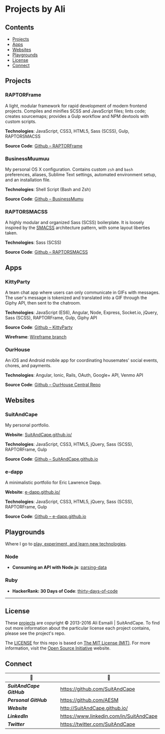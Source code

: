 <!-- README.md -->

Projects by Ali
===============================================================================

## Contents

- [Projects](#projects)
- [Apps](#apps)
- [Websites](#websites)
- [Playgrounds](#playgrounds)
- [License](#license)
- [Connect](#connect)

## Projects

### RAPTORFrame
A light, modular framework for rapid development of modern frontend projects.  Compiles and minifies SCSS and JavaScript files; lints code; creates sourcemaps; provides a Gulp workflow and NPM devtools with custom scripts.

**Technologies**: JavaScript, CSS3, HTML5, Sass (SCSS), Gulp, RAPTORSMACSS

**Source Code**: [Github – RAPTORFrame](https://github.com/SuitAndCape/RAPTORFrame)

### BusinessMuumuu
My personal OS X configuration.  Contains custom `zsh` and `bash` preferences, aliases, Sublime Text settings, automated environment setup, and an installation file.

**Technologies**: Shell Script (Bash and Zsh)

**Source Code**: [Github – BusinessMumu](https://github.com/AESM/dotfiles)

### RAPTORSMACSS
A highly modular and organized Sass (SCSS) boilerplate. It is loosely inspired by the [SMACSS](https://smacss.com/) architecture pattern, with some layout liberties taken.

**Technologies**: Sass (SCSS)

**Source Code**: [Github – RAPTORSMACSS](https://github.com/SuitAndCape/RAPTORSMACSS)

<!-- ### GlitterAndRetribution

#### _Work in Progress_
A Sublime Text color schemes and a theme package.

**Technologies**: XML

**Source Code**: [Github – GlitterAndRetribution](https://github.com/SuitAndCape/GlitterAndRetribution) -->

<!-- ### FunkyAnimatronicMixologyHenchmen

#### _Work in Progress_
A Sass (SCSS) function, animation/transition, mixin, and helper library.

**Technologies**: Sass (SCSS)

**Source Code**: [Github – FunkyAnimatronicMixologyHenchmen](https://github.com/SuitAndCape/FunkyAnimatronicMixologyHenchmen) -->

## Apps

### KittyParty
A team chat app where users can only communicate in GIFs with messages.  The user's message is tokenized and translated into a GIF through the Giphy API, then sent to the chatroom.

**Technologies**: JavaScript (ES6), Angular, Node, Express, Socket.io, jQuery, Sass (SCSS), RAPTORFrame, Gulp, Giphy API

**Source Code**: [Github – KittyParty](https://github.com/AESM/KittyParty)

**Wireframe**: [Wireframe branch](https://github.com/AESM/KittyParty/tree/wireframe)

### OurHouse
An iOS and Android mobile app for coordinating housemates' social events, chores, and payments.

**Technologies**: Angular, Ionic, Rails, OAuth, Google+ API, Venmo API

**Source Code**: [Github – OurHouse Central Repo](https://github.com/AESM/OurHouse_Central_Repo)

<!-- ### Commander's Paramour
A Connect Four clone, playable in a web browser.  Players may share a screen or play in two separate browsers.

**Technologies**: JavaScript, jQuery, HTML5, CSS3, Sass (SCSS), RAPTORSMACSS

**Source Code**: [Github – CommandersParamour](https://github.com/AESM/CommandersParamour) -->

## Websites

### SuitAndCape
My personal portfolio.

**Website**: [SuitAndCape.github.io/](http://SuitAndCape.github.io/)

**Technologies**: JavaScript, CSS3, HTML5, jQuery, Sass (SCSS), RAPTORFrame, Gulp

**Source Code**: [Github – SuitAndCape.github.io](https://github.com/SuitAndCape/SuitAndCape.github.io)

### e-dapp
A minimalistic portfolio for Eric Lawrence Dapp.

**Website**: [e-dapp.github.io/](http://e-dapp.github.io/)

**Technologies**: JavaScript, CSS3, HTML5, jQuery, Sass (SCSS), RAPTORFrame, Gulp

**Source Code**: [Github – e-dapp.github.io](https://github.com/e-dapp/e-dapp.github.io)

## Playgrounds

Where I go to [play, experiment, and learn new technologies](https://github.com/AESM/Projects/blob/master/Playground).

### Node
- **Consuming an API with Node.js**: [parsing-data](https://github.com/AESM/Projects/blob/master/Playground/Node/parsing-data)

### Ruby
- **HackerRank: 30 Days of Code**: [thirty-days-of-code](https://github.com/AESM/Projects/blob/master/Playground/Ruby/thirty-days-of-code)

-------------------------------------------------------------------------------

## License

These [projects](#projects) are copyright © 2013-2016 Ali Esmaili | SuitAndCape.  To find out more information about the particular license each project contains, please see the project's repo.

The [LICENSE](https://github.com/AESM/Projects/blob/master/LICENSE) for this repo is based on [The MIT License (MIT)](http://opensource.org/licenses/MIT).  For more information, visit the [Open Source Initiative](http://opensource.org/) website.

## Connect

|               :tophat:               |               :rocket:               |
| ------------------------------------ | ------------------------------------ |
**_SuitAndCape GitHub_** | https://github.com/SuitAndCape
**_Personal GitHub_**    | https://github.com/AESM
**_Website_**            | http://SuitAndCape.github.io/
**_LinkedIn_**           | https://www.linkedin.com/in/SuitAndCape
**_Twitter_**            | https://twitter.com/SuitAndCape
